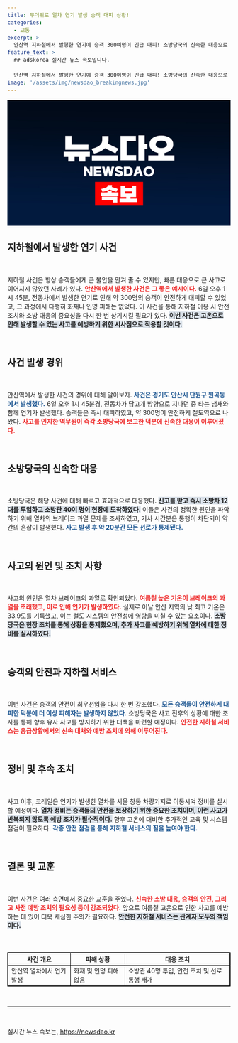 ```yaml
---
title: 무더위로 열차 연기 발생 승객 대피 상황!
categories:
  - 교통
excerpt: >
  안산역 지하철에서 발행한 연기에 승객 300여명이 긴급 대피! 소방당국의 신속한 대응으로 인명 피해는 없었지만, 과열된 브레이크가 원인으로 지목되어 화재 예방에 대한 경각심을 일깨우고 있다.
feature_text: >
  ## adskorea 실시간 뉴스 속보입니다.

  안산역 지하철에서 발행한 연기에 승객 300여명이 긴급 대피! 소방당국의 신속한 대응으로 인명 피해는 없었지만, 과열된 브레이크가 원인으로 지목되어 화재 예방에 대한 경각심을 일깨우고 있다.
image: '/assets/img/newsdao_breakingnews.jpg'
---
```


<p><img src="/assets/img/newsdao_breakingnews.jpg" alt="adskorea 속보" /></p>

<h2 data-ke-size="size26">지하철에서 발생한 연기 사건</h2>

<p data-ke-size="size16">&nbsp;</p>

<p>지하철 사건은 항상 승객들에게 큰 불안을 안겨 줄 수 있지만, 빠른 대응으로 큰 사고로 이어지지 않았던 사례가 있다. <b><span style="color: #ee2323;">안산역에서 발생한 사건은 그 좋은 예시이다.</span></b> 6일 오후 1시 45분, 전동차에서 발생한 연기로 인해 약 300명의 승객이 안전하게 대피할 수 있었고, 그 과정에서 다행히 화재나 인명 피해는 없었다. 이 사건을 통해 지하철 이용 시 안전 조치와 소방 대응의 중요성을 다시 한 번 상기시킬 필요가 있다. <b><span style="background-color: #21538527;">이번 사건은 고온으로 인해 발생할 수 있는 사고를 예방하기 위한 시사점으로 작용할 것이다.</span></b> </p>

<p data-ke-size="size16">&nbsp;</p>

<h2 data-ke-size="size26">사건 발생 경위</h2>

<p data-ke-size="size16">&nbsp;</p>

<p>안산역에서 발생한 사건의 경위에 대해 알아보자. <b><span style="color: #1a5490;">사건은 경기도 안산시 단원구 원곡동에서 발생했다.</span></b> 6일 오후 1시 45분경, 전동차가 당고개 방향으로 지나던 중 타는 냄새와 함께 연기가 발생했다. 승객들은 즉시 대피하였고, 약 300명이 안전하게 철도역으로 나왔다. <b><span style="color: #ee2323;">사고를 인지한 역무원이 즉각 소방당국에 보고한 덕분에 신속한 대응이 이루어졌다.</span></b> </p>

<p data-ke-size="size16">&nbsp;</p>

<h2 data-ke-size="size26">소방당국의 신속한 대응</h2>

<p data-ke-size="size16">&nbsp;</p>

<p>소방당국은 해당 사건에 대해 빠르고 효과적으로 대응했다. <b><span style="background-color: #21538527;">신고를 받고 즉시 소방차 12대를 투입하고 소방관 40여 명이 현장에 도착하였다.</span></b> 이들은 사건의 정확한 원인을 파악하기 위해 열차의 브레이크 과열 문제를 조사하였고, 기사 시간분은 통행이 차단되어 약간의 혼잡이 발생했다. <b><span style="color: #1a5490;">사고 발생 후 약 20분간 모든 선로가 통제됐다.</span></b> </p>

<p data-ke-size="size16">&nbsp;</p>

<h2 data-ke-size="size26">사고의 원인 및 조치 사항</h2>

<p data-ke-size="size16">&nbsp;</p>

<p>사고의 원인은 열차 브레이크의 과열로 확인되었다. <b><span style="color: #ee2323;">여름철 높은 기온이 브레이크의 과열을 초래했고, 이로 인해 연기가 발생하였다.</span></b> 실제로 이날 안산 지역의 낮 최고 기온은 33.9도를 기록했고, 이는 철도 시스템의 안전성에 영향을 미칠 수 있는 요소이다. <b><span style="background-color: #21538527;">소방당국은 현장 조치를 통해 상황을 통제했으며, 추가 사고를 예방하기 위해 열차에 대한 정비를 실시하였다.</span></b> </p>

<p data-ke-size="size16">&nbsp;</p>

<h2 data-ke-size="size26">승객의 안전과 지하철 서비스</h2>

<p data-ke-size="size16">&nbsp;</p>

<p>이번 사건은 승객의 안전이 최우선임을 다시 한 번 강조했다. <b><span style="color: #1a5490;">모든 승객들이 안전하게 대피한 덕분에 더 이상 피해자는 발생하지 않았다.</span></b> 소방당국은 사고 전후의 상황에 대한 조사를 통해 향후 유사 사고를 방지하기 위한 대책을 마련할 예정이다. <b><span style="color: #ee2323;">안전한 지하철 서비스는 응급상황에서의 신속 대처와 예방 조치에 의해 이루어진다.</span></b> </p>

<p data-ke-size="size16">&nbsp;</p>

<h2 data-ke-size="size26">정비 및 후속 조치</h2>

<p data-ke-size="size16">&nbsp;</p>

<p>사고 이후, 코레일은 연기가 발생한 열차를 서울 창동 차량기지로 이동시켜 정비를 실시할 예정이다. <b><span style="background-color: #21538527;">열차 정비는 승객들의 안전을 보장하기 위한 중요한 조치이며, 이런 사고가 반복되지 않도록 예방 조치가 필수적이다.</span></b> 향후 고온에 대비한 추가적인 교육 및 시스템 점검이 필요하다. <b><span style="color: #1a5490;">각종 안전 점검을 통해 지하철 서비스의 질을 높여야 한다.</span></b> </p>

<p data-ke-size="size16">&nbsp;</p>

<h2 data-ke-size="size26">결론 및 교훈</h2>

<p data-ke-size="size16">&nbsp;</p>

<p>이번 사건은 여러 측면에서 중요한 교훈을 주었다. <b><span style="color: #ee2323;">신속한 소방 대응, 승객의 안전, 그리고 사전 예방 조치의 필요성 등이 강조되었다.</span></b> 앞으로 여름철 고온으로 인한 사고를 예방하는 데 있어 더욱 세심한 주의가 필요하다. <b><span style="background-color: #21538527;">안전한 지하철 서비스는 관계자 모두의 책임이다.</span></b> </p>

<p data-ke-size="size16">&nbsp;</p> 

<table style="width: 100%; border-collapse: collapse; border: 1px solid black; margin-top: 20px;">
    <thead>
        <tr>
            <th style="border: 1px solid black; text-align: center;">사건 개요</th>
            <th style="border: 1px solid black; text-align: center;">피해 상황</th>
            <th style="border: 1px solid black; text-align: center;">대응 조치</th>
        </tr>
    </thead>
    <tbody>
        <tr>
            <td style="border: 1px solid black;">안산역 열차에서 연기 발생</td>
            <td style="border: 1px solid black;">화재 및 인명 피해 없음</td>
            <td style="border: 1px solid black;">소방관 40명 투입, 안전 조치 및 선로 통행 재개</td>
        </tr>
    </tbody>
</table>

<p data-ke-size="size16">&nbsp;</p>

<hr />

<p data-ke-size="size16">&nbsp;</p>
실시간 뉴스 속보는, <a href="https://newsdao.kr" rel="dofollow">https://newsdao.kr</a>


